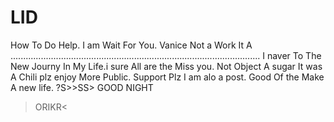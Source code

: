 # LID
How To Do Help. I am Wait For You. Vanice Not a Work It A ...................................................................................................
I naver To The New Journy In My Life.i sure All are the Miss you. Not Object A sugar It was A Chili plz enjoy More Public. Support Plz I am alo a post.
Good Of the Make A new life.
?S>>SS>
GOOD NIGHT
>ORIKR<
